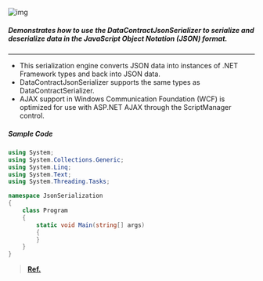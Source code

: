 ![img]()

##### Demonstrates how to use the DataContractJsonSerializer to serialize and deserialize data in the JavaScript Object Notation (JSON) format.
---------
 - This serialization engine converts JSON data into instances of .NET Framework types and back into JSON data.
 -  DataContractJsonSerializer supports the same types as DataContractSerializer. 
 -  AJAX support in Windows Communication Foundation (WCF) is optimized for use with ASP.NET AJAX through the ScriptManager control. 
 
##### Sample Code
``` cs
using System;
using System.Collections.Generic;
using System.Linq;
using System.Text;
using System.Threading.Tasks;

namespace JsonSerialization
{
    class Program
    {
        static void Main(string[] args)
        {
        }
    }
}
```

> **[Ref.](https://msdn.microsoft.com/en-us/library/bb410770(v=vs.110).aspx)**

